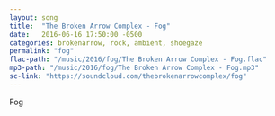 ```yaml
---
layout: song
title:  "The Broken Arrow Complex - Fog"
date:   2016-06-16 17:50:00 -0500
categories: brokenarrow, rock, ambient, shoegaze
permalink: "fog"
flac-path: "/music/2016/fog/The Broken Arrow Complex - Fog.flac"
mp3-path: "/music/2016/fog/The Broken Arrow Complex - Fog.mp3"
sc-link: "https://soundcloud.com/thebrokenarrowcomplex/fog"
---
```


Fog 